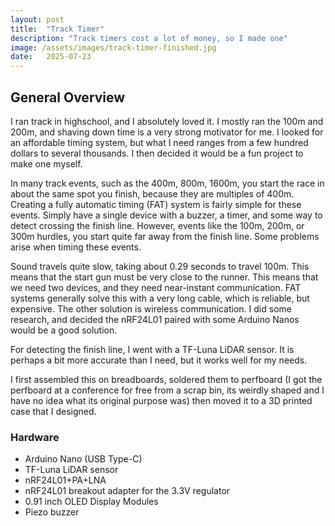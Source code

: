 ```yaml
---
layout: post
title:  "Track Timer"
description: "Track timers cost a lot of money, so I made one"
image: /assets/images/track-timer-finished.jpg
date:   2025-07-23
---
```

## General Overview
I ran track in highschool, and I absolutely loved it. I mostly ran the 100m and 200m, and shaving down time is a very strong motivator for me. I looked for an affordable timing system, but what I need ranges from a few hundred dollars to several thousands. I then decided it would be a fun project to make one myself.

In many track events, such as the 400m, 800m, 1600m, you start the race in about the same spot you finish, because they are multiples of 400m. Creating a fully automatic timing (FAT) system is fairly simple for these events. Simply have a single device with a buzzer, a timer, and some way to detect crossing the finish line. However, events like the 100m, 200m, or 300m hurdles, you start quite far away from the finish line. Some problems arise when timing these events. 

Sound travels quite slow, taking about 0.29 seconds to travel 100m. This means that the start gun must be very close to the runner. This means that we need two devices, and they need near-instant communication. FAT systems generally solve this with a very long cable, which is reliable, but expensive. The other solution is wireless communication. I did some research, and decided the nRF24L01 paired with some Arduino Nanos would be a good solution. 

For detecting the finish line, I went with a TF-Luna LiDAR sensor. It is perhaps a bit more accurate than I need, but it works well for my needs. 

I first assembled this on breadboards, soldered them to perfboard (I got the perfboard at a conference for free from a scrap bin, its weirdly shaped and I have no idea what its original purpose was) then moved it to a 3D printed case that I designed.

### Hardware
- Arduino Nano (USB Type-C)
- TF-Luna LiDAR sensor
- nRF24L01+PA+LNA
- nRF24L01 breakout adapter for the 3.3V regulator
- 0.91 inch OLED Display Modules
- Piezo buzzer
